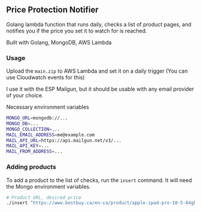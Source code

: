## Price Protection Notifier

Golang lambda function that runs daily, checks a list of product pages, and notifies you if the price you set it to watch for is reached.

Built with Golang, MongoDB, AWS Lambda

### Usage

Upload the `main.zip` to AWS Lambda and set it on a daily trigger (You can use Cloudwatch events for this)

I use it with the ESP Mailgun, but it should be usable with any email provider of your choice.

Necessary environment variables
```bash
MONGO_URL=mongodb://...
MONGO_DB=...
MONGO_COLLECTION=...
MAIL_EMAIL_ADDRESS=me@example.com
MAIL_API_URL=https://api.mailgun.net/v3/...
MAIL_API_KEY=...
MAIL_FROM_ADDRESS=...
```

### Adding products

To add a product to the list of checks, run the `insert` command. It will need the Mongo environment variables.

```bash
# Product URL, desired price
./insert "https://www.bestbuy.ca/en-ca/product/apple-ipad-pro-10-5-64gb-with-wi-fi-space-grey/10750311.aspx\?" 820.00
```
